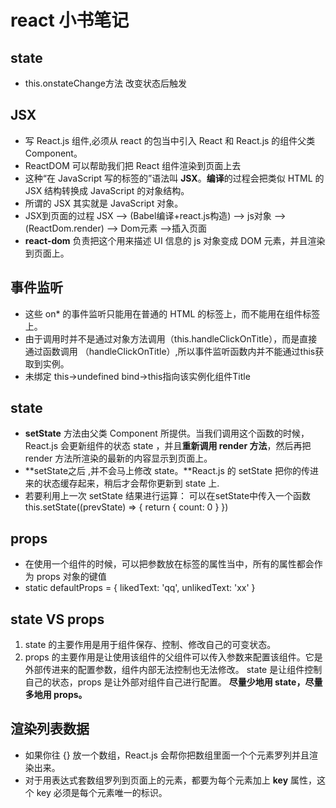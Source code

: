 # react 小书笔记
## state 
- this.onstateChange方法 改变状态后触发

## JSX
- 写 React.js 组件,必须从 react 的包当中引入 React 和 React.js 的组件父类 Component。
- ReactDOM 可以帮助我们把 React 组件渲染到页面上去
- 这种“在 JavaScript 写的标签的”语法叫 **JSX**。**编译**的过程会把类似 HTML 的 JSX 结构转换成 JavaScript 的对象结构。
- 所谓的 JSX 其实就是 JavaScript 对象。
- JSX到页面的过程
JSX ——> (Babel编译+react.js构造) ——> js对象 ——> (ReactDom.render) ——> Dom元素 ——>插入页面
- **react-dom** 负责把这个用来描述 UI 信息的 js 对象变成 DOM 元素，并且渲染到页面上。

## 事件监听 
- 这些 on* 的事件监听只能用在普通的 HTML 的标签上，而不能用在组件标签上。
- 由于调用时并不是通过对象方法调用（this.handleClickOnTitle），而是直接通过函数调用 （handleClickOnTitle）,所以事件监听函数内并不能通过this获取到实例。
- 未绑定 this->undefined    bind->this指向该实例化组件Title

## state
- **setState** 方法由父类 Component 所提供。当我们调用这个函数的时候，React.js 会更新组件的状态 state ，并且**重新调用 render 方法**，然后再把 render 方法所渲染的最新的内容显示到页面上。
- **setState之后 ,并不会马上修改 state。**React.js 的 setState 把你的传进来的状态缓存起来，稍后才会帮你更新到 state 上.
- 若要利用上一次 setState 结果进行运算： 可以在setState中传入一个函数
    this.setState((prevState) => {
      return { count: 0 }
    })
## props
- 在使用一个组件的时候，可以把参数放在标签的属性当中，所有的属性都会作为 props 对象的键值
- static defaultProps = {
      likedText: 'qq',
      unlikedText: 'xx'
    }

## state VS props
1. state 的主要作用是用于组件保存、控制、修改自己的可变状态。
2. props 的主要作用是让使用该组件的父组件可以传入参数来配置该组件。它是外部传进来的配置参数，组件内部无法控制也无法修改。
state 是让组件控制自己的状态，props 是让外部对组件自己进行配置。
**尽量少地用 state，尽量多地用 props。**

## 渲染列表数据
- 如果你往 {} 放一个数组，React.js 会帮你把数组里面一个个元素罗列并且渲染出来。
- 对于用表达式套数组罗列到页面上的元素，都要为每个元素加上 **key** 属性，这个 key 必须是每个元素唯一的标识。